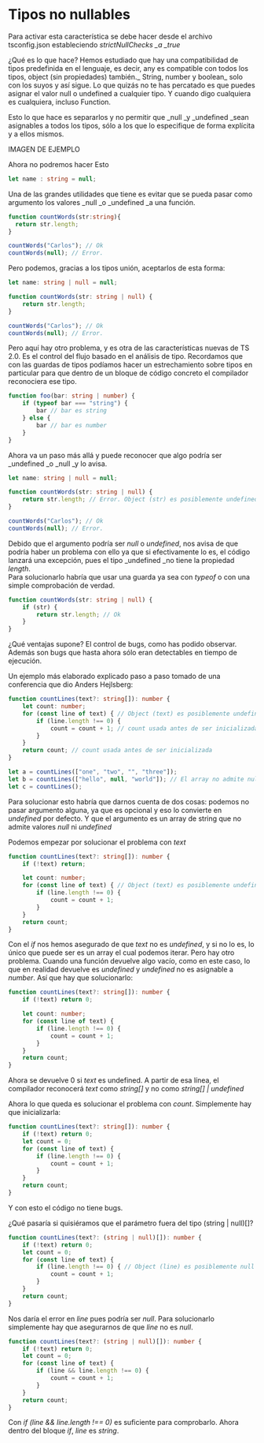 # Tipos no nullables

Para activar esta característica se debe hacer desde el archivo tsconfig.json estableciendo _strictNullChecks  \_a \_true_

¿Qué es lo que hace? Hemos estudiado que hay una compatibilidad de tipos predefinida en el lenguaje, es decir, any es compatible con todos los tipos, object \(sin propiedades\) también._ String, number y boolean_ solo con los suyos y así sigue. Lo que quizás no te has percatado es que puedes asignar el valor null o undefined a cualquier tipo. Y cuando digo cualquiera es cualquiera, incluso Function.

Esto lo que hace es separarlos y no permitir que _null _y _undefined _sean asignables a todos los tipos, sólo a los que lo especifique de forma explícita y a ellos mismos.

  
IMAGEN DE EJEMPLO

Ahora no podremos hacer Esto

```ts
let name : string = null;
```

Una de las grandes utilidades que tiene es evitar que se pueda pasar como argumento los valores _null _o _undefined _a una función.

```ts
function countWords(str:string){
  return str.length;
}

countWords("Carlos"); // Ok
countWords(null); // Error.
```

Pero podemos, gracias a los tipos unión, aceptarlos de esta forma:

```ts
let name: string | null = null;

function countWords(str: string | null) {
    return str.length;
}

countWords("Carlos"); // Ok
countWords(null); // Error.
```

Pero aquí hay otro problema, y es otra de las características nuevas de TS 2.0. Es el control del flujo basado en el análisis de tipo. Recordamos que con las guardas de tipos podíamos hacer un estrechamiento sobre tipos en particular para que dentro de un bloque de código concreto el compilador reconociera ese tipo.

```ts
function foo(bar: string | number) {
    if (typeof bar === "string") {
        bar // bar es string
    } else {
        bar // bar es number
    }
}
```

Ahora va un paso más allá y puede reconocer que algo podría ser _undefined _o _null _y lo avisa.

```ts
let name: string | null = null;

function countWords(str: string | null) {
    return str.length; // Error. Object (str) es posiblemente undefined
}

countWords("Carlos"); // Ok
countWords(null); // Error.
```

Debido que el argumento podría ser _null_ o _undefined_, nos avisa de que podría haber un problema con ello ya que si efectivamente lo es, el código lanzará una excepción, pues el tipo _undefined _no tiene la propiedad _length_.  
Para solucionarlo habría que usar una guarda ya sea con _typeof_ o con una simple comprobación de verdad.

```ts
function countWords(str: string | null) {
    if (str) {
        return str.length; // Ok
    }
}
```

¿Qué ventajas supone? El control de bugs, como has podido observar. Además son bugs que hasta ahora sólo eran detectables en tiempo de ejecución.

Un ejemplo más elaborado explicado paso a paso tomado de una conferencia que dio Anders Hejlsberg:

```ts
function countLines(text?: string[]): number {
    let count: number;
    for (const line of text) { // Object (text) es posiblemente undefined
        if (line.length !== 0) {
            count = count + 1; // count usada antes de ser inicializada
        }
    }
    return count; // count usada antes de ser inicializada
}

let a = countLines(["one", "two", "", "three"]);
let b = countLines(["hello", null, "world"]); // El array no admite nullos.
let c = countLines();
```

Para solucionar esto habría que darnos cuenta de dos cosas: podemos no pasar argumento alguna, ya que es opcional y eso lo convierte en _undefined_ por defecto. Y que el argumento es un array de string que no admite valores _null_ ni _undefined_

Podemos empezar por solucionar el problema con _text_

```ts
function countLines(text?: string[]): number {
    if (!text) return;

    let count: number;
    for (const line of text) { // Object (text) es posiblemente undefined
        if (line.length !== 0) {
            count = count + 1;
        }
    }
    return count;
}
```

Con el _if_ nos hemos asegurado de que _text_ no es _undefined_, y si no lo es, lo único que puede ser es un array el cual podemos iterar. Pero hay otro problema. Cuando una función devuelve algo vacío, como en este caso, lo que en realidad devuelve es _undefined_ y _undefined_ no es asignable a _number_. Así que hay que solucionarlo:

```ts
function countLines(text?: string[]): number {
    if (!text) return 0; 

    let count: number;
    for (const line of text) { 
        if (line.length !== 0) {
            count = count + 1;
        }
    }
    return count;
}
```

Ahora se devuelve 0 si _text_ es undefined. A partir de esa línea, el compilador reconocerá _text_ como _string\[\]_ y no como _string\[\] \| undefined_

Ahora lo que queda es solucionar el problema con _count_. Simplemente hay que inicializarla:

```ts
function countLines(text?: string[]): number {
    if (!text) return 0; 
    let count = 0;
    for (const line of text) { 
        if (line.length !== 0) {
            count = count + 1;
        }
    }
    return count;
}
```

Y con esto el código no tiene bugs.

¿Qué pasaría si quisiéramos que el parámetro fuera del tipo \(string \| null\)\[\]?

```ts
function countLines(text?: (string | null)[]): number {
    if (!text) return 0; 
    let count = 0;
    for (const line of text) { 
        if (line.length !== 0) { // Object (line) es posiblemente null
            count = count + 1;
        }
    }
    return count;
}
```

Nos daría el error en _line_ pues podría ser _null_. Para solucionarlo simplemente hay que asegurarnos de que _line_ no es _null_.

```ts
function countLines(text?: (string | null)[]): number {
    if (!text) return 0; 
    let count = 0;
    for (const line of text) { 
        if (line && line.length !== 0) { 
            count = count + 1;
        }
    }
    return count;
}
```

Con _if \(line && line.length !== 0\)_ es suficiente para comprobarlo. Ahora dentro del bloque _if_, _line_ es _string_.

